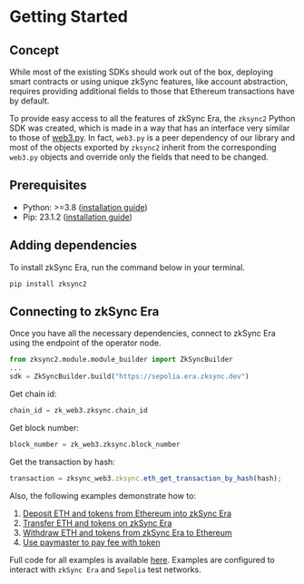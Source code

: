 # Getting Started

## Concept

While most of the existing SDKs should work out of the box, deploying smart contracts or using unique zkSync features,
like account abstraction, requires providing additional fields to those that Ethereum transactions have by default.

To provide easy access to all the features of zkSync Era, the `zksync2` Python SDK was created, which is made in a way
that has an interface very similar to those of [web3.py](https://web3py.readthedocs.io/en/latest/index.html).
In fact, `web3.py` is a peer dependency of our library and most of the objects exported by `zksync2` inherit
from the corresponding `web3.py` objects and override only the fields that need to be changed.

## Prerequisites

- Python: >=3.8 ([installation guide](https://www.python.org/downloads/))
- Pip: 23.1.2 ([installation guide](https://pip.pypa.io/en/stable/installation/))

## Adding dependencies

To install zkSync Era, run the command below in your terminal.

```shell
pip install zksync2
```

## Connecting to zkSync Era

Once you have all the necessary dependencies, connect to zkSync Era using the endpoint of the operator node.

```python
from zksync2.module.module_builder import ZkSyncBuilder
...
sdk = ZkSyncBuilder.build("https://sepolia.era.zksync.dev")
```

Get chain id:

```python
chain_id = zk_web3.zksync.chain_id
```

Get block number:

```python
block_number = zk_web3.zksync.block_number
```

Get the transaction by hash:

```ts
transaction = zksync_web3.zksync.eth_get_transaction_by_hash(hash);
```

Also, the following examples demonstrate how to:

1. [Deposit ETH and tokens from Ethereum into zkSync Era](https://github.com/zksync-sdk/zksync2-examples/blob/main/js/src/01_deposit.ts)
2. [Transfer ETH and tokens on zkSync Era](https://github.com/zksync-sdk/zksync2-examples/blob/main/js/src/02_transfer.ts)
3. [Withdraw ETH and tokens from zkSync Era to Ethereum](https://github.com/zksync-sdk/zksync2-examples/blob/main/js/src/04_withdraw.ts)
4. [Use paymaster to pay fee with token](https://github.com/zksync-sdk/zksync2-examples/blob/main/js/src/22_use_paymaster.ts)

Full code for all examples is available [here](https://github.com/zksync-sdk/zksync2-examples/tree/main/python/src).
Examples are configured to interact with `zkSync Era` and `Sepolia` test networks.
